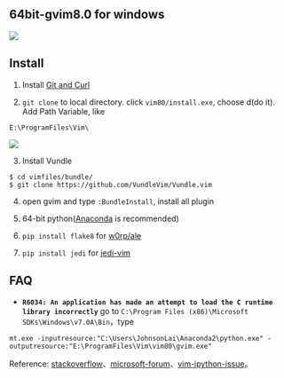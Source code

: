 ## 64bit-gvim8.0 for windows

![](http://i.imgur.com/rkgpGFY.png)

## Install 
 1. Install [Git and Curl](https://github.com/VundleVim/Vundle.vim/wiki/Vundle-for-Windows)
 
 2. ``git clone`` to local directory. click ``vim80/install.exe``, choose d(do it). Add Path Variable, like
```
E:\ProgramFiles\Vim\
```
![](http://www.jhonsonlai.com/media/markdownx/img/5c2dd2bd-e2ed-40a1-bfe9-305ef131eb44.PNG)

 3. Install Vundle
```
$ cd vimfiles/bundle/
$ git clone https://github.com/VundleVim/Vundle.vim
```

 4.  open gvim and type ``:BundleInstall``, install all plugin
 
 5.  64-bit python([Anaconda](https://mirrors.tuna.tsinghua.edu.cn/anaconda/archive/) is recommended)
 
 6. ``pip install flake8`` for [w0rp/ale](https://github.com/w0rp/ale)
 7. ``pip install jedi`` for [jedi-vim](https://github.com/davidhalter/jedi-vim)

## FAQ

  * **``R6034: An application has made an attempt to load the C runtime library incorrectly``**
go to ``C:\Program Files (x86)\Microsoft SDKs\Windows\v7.0A\Bin``，type
```
mt.exe -inputresource:"C:\Users\JohnsonLai\Anaconda2\python.exe" -outputresource:"E:\ProgramFiles\Vim\vim80\gvim.exe"
```
Reference: [stackoverflow](http://stackoverflow.com/questions/9764341/runtime-error-with-vim-omnicompletion)、[microsoft-forum](https://social.msdn.microsoft.com/Forums/windowsdesktop/en-US/89419579-0097-45b3-b983-b8c24d0ff538/where-do-i-get-mtexe?forum=windowssecurity)、[vim-ipython-issue](https://github.com/ivanov/vim-ipython/issues/20)。
